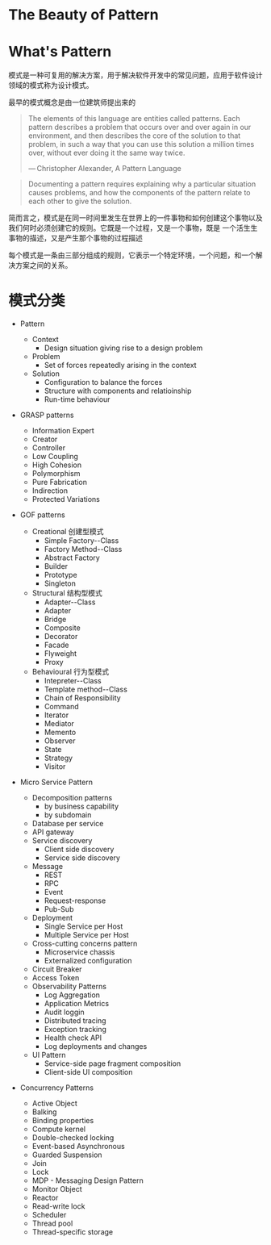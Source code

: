 # The Beauty of Pattern

What's Pattern
==================

模式是一种可复用的解决方案，用于解决软件开发中的常见问题，应用于软件设计领域的模式称为设计模式。

最早的模式概念是由一位建筑师提出来的

> The elements of this language are entities called patterns. Each pattern describes a problem that occurs over and over again in our environment, and then describes the core of the solution to that problem, in such a way that you can use this solution a million times over, without ever doing it the same way twice.
>
> — Christopher Alexander, A Pattern Language

> Documenting a pattern requires explaining why a particular situation causes problems, and how the components of the pattern relate to each other to give the solution.

简而言之，模式是在同一时间里发生在世界上的一件事物和如何创建这个事物以及我们何时必须创建它的规则。它既是一个过程，又是一个事物，既是 一个活生生事物的描述，又是产生那个事物的过程描述

每个模式是一条由三部分组成的规则，它表示一个特定环境，一个问题，和一个解决方案之间的关系。


模式分类
==================

* Pattern
    * Context
        * Design situation giving rise to a design problem
    * Problem
        * Set of forces repeatedly arising in the context
    * Solution
        * Configuration to balance the forces
        * Structure with components and relatioinship
        * Run-time behaviour

* GRASP patterns
    * Information Expert
    * Creator
    * Controller
    * Low Coupling
    * High Cohesion
    * Polymorphism
    * Pure Fabrication
    * Indirection
    * Protected Variations

* GOF patterns
    * Creational 创建型模式
        * Simple Factory--Class
        * Factory Method--Class
        * Abstract Factory
        * Builder
        * Prototype
        * Singleton
    * Structural 结构型模式
        * Adapter--Class
        * Adapter
        * Bridge
        * Composite
        * Decorator
        * Facade
        * Flyweight
        * Proxy
    * Behavioural 行为型模式
        * Intepreter--Class
        * Template method--Class
        * Chain of Responsibility
        * Command
        * Iterator
        * Mediator
        * Memento
        * Observer
        * State
        * Strategy
        * Visitor

* Micro Service Pattern
    * Decomposition patterns
        * by business capability
        * by subdomain
    * Database per service
    * API gateway
    * Service discovery
        * Client side discovery
        * Service side discovery
    * Message
        * REST
        * RPC
        * Event
        * Request-response
        * Pub-Sub
    * Deployment
        * Single Service per Host
        * Multiple Service per Host
    * Cross-cutting concerns pattern
        * Microservice chassis
        * Externalized configuration
    * Circuit Breaker
    * Access Token
    * Observability Patterns
        * Log Aggregation
        * Application Metrics
        * Audit loggin
        * Distributed tracing
        * Exception tracking
        * Health check API
        * Log deployments and changes
    * UI Pattern
        * Service-side page fragment composition
        * Client-side UI composition


* Concurrency Patterns
    * Active Object
    * Balking
    * Binding properties
    * Compute kernel
    * Double-checked locking
    * Event-based Asynchronous
    * Guarded Suspension
    * Join
    * Lock
    * MDP - Messaging Design Pattern
    * Monitor Object
    * Reactor
    * Read-write lock
    * Scheduler
    * Thread pool
    * Thread-specific storage
